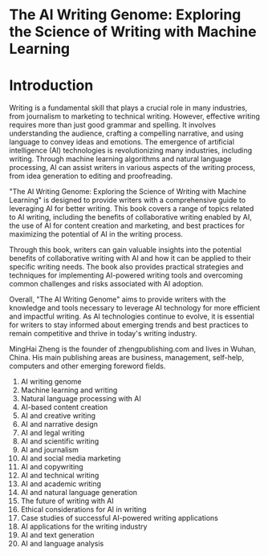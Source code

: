# The AI Writing Genome: Exploring the Science of Writing with Machine Learning

# Introduction

Writing is a fundamental skill that plays a crucial role in many industries, from journalism to marketing to technical writing. However, effective writing requires more than just good grammar and spelling. It involves understanding the audience, crafting a compelling narrative, and using language to convey ideas and emotions. The emergence of artificial intelligence (AI) technologies is revolutionizing many industries, including writing. Through machine learning algorithms and natural language processing, AI can assist writers in various aspects of the writing process, from idea generation to editing and proofreading.

"The AI Writing Genome: Exploring the Science of Writing with Machine Learning" is designed to provide writers with a comprehensive guide to leveraging AI for better writing. This book covers a range of topics related to AI writing, including the benefits of collaborative writing enabled by AI, the use of AI for content creation and marketing, and best practices for maximizing the potential of AI in the writing process.

Through this book, writers can gain valuable insights into the potential benefits of collaborative writing with AI and how it can be applied to their specific writing needs. The book also provides practical strategies and techniques for implementing AI-powered writing tools and overcoming common challenges and risks associated with AI adoption.

Overall, "The AI Writing Genome" aims to provide writers with the knowledge and tools necessary to leverage AI technology for more efficient and impactful writing. As AI technologies continue to evolve, it is essential for writers to stay informed about emerging trends and best practices to remain competitive and thrive in today's writing industry.

MingHai Zheng is the founder of zhengpublishing.com and lives in Wuhan, China. His main publishing areas are business, management, self-help, computers and other emerging foreword fields.



1. AI writing genome
2. Machine learning and writing
3. Natural language processing with AI
4. AI-based content creation
5. AI and creative writing
6. AI and narrative design
7. AI and legal writing
8. AI and scientific writing
9. AI and journalism
10. AI and social media marketing
11. AI and copywriting
12. AI and technical writing
13. AI and academic writing
14. AI and natural language generation
15. The future of writing with AI
16. Ethical considerations for AI in writing
17. Case studies of successful AI-powered writing applications
18. AI applications for the writing industry
19. AI and text generation
20. AI and language analysis

